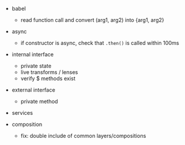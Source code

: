 - babel
    - read function call and convert (arg1, arg2) into {arg1, arg2}

- async
    - if constructor is async, check that `.then()` is called within 100ms

- internal interface
    - private state
    - live transforms / lenses
    - verify $ methods exist
    
- external interface
    - private method
  
- services

- composition
  - fix: double include of common layers/compositions
